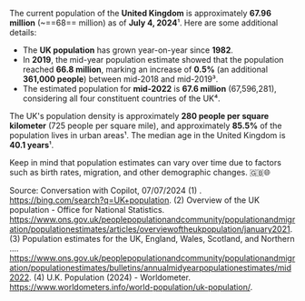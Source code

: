 The current population of the **United Kingdom** is approximately **67.96 million** (~==68== million) as of **July 4, 2024**¹. Here are some additional details:

- The **UK population** has grown year-on-year since **1982**.
- In **2019**, the mid-year population estimate showed that the population reached **66.8 million**, marking an increase of **0.5%** (an additional **361,000 people**) between mid-2018 and mid-2019³.
- The estimated population for **mid-2022** is **67.6 million** (67,596,281), considering all four constituent countries of the UK⁴.

The UK's population density is approximately **280 people per square kilometer** (725 people per square mile), and approximately **85.5%** of the population lives in urban areas¹. The median age in the United Kingdom is **40.1 years**¹.

Keep in mind that population estimates can vary over time due to factors such as birth rates, migration, and other demographic changes. 🇬🇧🌐

Source: Conversation with Copilot, 07/07/2024
(1) . https://bing.com/search?q=UK+population.
(2) Overview of the UK population - Office for National Statistics. https://www.ons.gov.uk/peoplepopulationandcommunity/populationandmigration/populationestimates/articles/overviewoftheukpopulation/january2021.
(3) Population estimates for the UK, England, Wales, Scotland, and Northern .... https://www.ons.gov.uk/peoplepopulationandcommunity/populationandmigration/populationestimates/bulletins/annualmidyearpopulationestimates/mid2022.
(4) U.K. Population (2024) - Worldometer. https://www.worldometers.info/world-population/uk-population/.